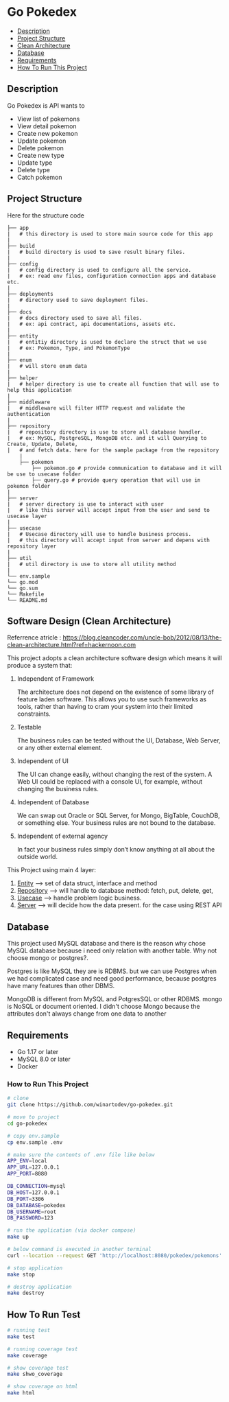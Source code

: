 # Go Pokedex

- [Description](#description)
- [Project Structure](#project-structure)
- [Clean Architecture](#software-design-clean-architecture)
- [Database](#database)
- [Requirements](#requirements)
- [How To Run This Project](#how-to-run-this-project)

## Description
Go Pokedex is API wants to 
 + View list of pokemons
 + View detail pokemon
 + Create new pokemon
 + Update pokemon
 + Delete pokemon
 + Create new type
 + Update type
 + Delete type
 + Catch pokemon

## Project Structure
Here for the structure code 

    ├── app 
    |   # this directory is used to store main source code for this app 
    |   
    ├── build 
    |   # build directory is used to save result binary files.
    |
    ├── config                   
    |   # config directory is used to configure all the service.
    |   # ex: read env files, configuration connection apps and database etc.
    |  
    ├── deployments
    |   # directory used to save deployment files.
    |           
    ├── docs
    |   # docs directory used to save all files.
    |   # ex: api contract, api documentations, assets etc.    
    |          
    ├── entity
    |   # entitiy directory is used to declare the struct that we use
    |   # ex: Pokemon, Type, and PokemonType
    |             
    ├── enum    
    |   # will store enum data            
    |    
    ├── helper
    |   # helper directory is use to create all function that will use to help this application
    |   
    ├── middleware
    |   # middleware will filter HTTP request and validate the authentication 
    |
    ├── repository
    |   # repository directory is use to store all database handler.
    |   # ex: MySQL, PostgreSQL, MongoDB etc. and it will Querying to Create, Update, Delete,
    |   # and fetch data. here for the sample package from the repository
        |
        ├── pokemon
            ├── pokemon.go # provide communication to database and it will be use to usecase folder 
            ├── query.go # provide query operation that will use in pokemon folder
    |  
    ├── server
    |   # server directory is use to interact with user 
    |   # like this server will accept input from the user and send to usecase layer
    |
    ├── usecase
    |   # Usecase directory will use to handle business process. 
    |   # this directory will accept input from server and depens with repository layer
    |
    ├── util
    |   # util directory is use to store all utility method 
    |
    └── env.sample
    └── go.mod
    └── go.sum
    └── Makefile
    └── README.md

## Software Design (Clean Architecture)
Referrence atricle : https://blog.cleancoder.com/uncle-bob/2012/08/13/the-clean-architecture.html?ref=hackernoon.com

This project adopts a clean architecture software design which means it will produce a system that: 
1. Independent of Framework 

    The architecture does not depend on the existence of some library of feature laden software. This allows you to use such frameworks as tools, rather than having to cram your system into their limited constraints.

2. Testable

    The business rules can be tested without the UI, Database, Web Server, or any other external element.

3. Independent of UI

    The UI can change easily, without changing the rest of the system. A Web UI could be replaced with a console UI, for example, without changing the business rules.

4. Independent of Database

    We can swap out Oracle or SQL Server, for Mongo, BigTable, CouchDB, or something else. Your business rules are not bound to the database.

5. Independent of external agency

    In fact your business rules simply don’t know anything at all about the outside world.

This Project using main 4 layer: 
1. [Entity](/entity/) --> set of data struct, interface and method
2. [Repository](/repository/) --> will handle to database method: fetch, put, delete, get,
3. [Usecase](/usecase/) --> handle problem logic business.
4. [Server](/server/) -->  will decide how the data present. for the case using REST API

## Database 
This project used MySQL database and there is the reason why chose MySQL database because i need only relation with another table. Why not choose mongo or postgres?. 

Postgres is like MySQL they are is RDBMS. but we can use Postgres when we had complicated case and need good performance, because postgres have many features than other DBMS. 

MongoDB is different from MySQL and PotgresSQL or other RDBMS. mongo is NoSQL or document oriented. I didn't choose Mongo because the attributes don't always change from one data to another

## Requirements
+ Go 1.17 or later
+ MySQL 8.0 or later
+ Docker

### How to Run This Project
```sh
# clone 
git clone https://github.com/winartodev/go-pokedex.git

# move to project
cd go-pokedex

# copy env.sample 
cp env.sample .env

# make sure the contents of .env file like below
APP_ENV=local
APP_URL=127.0.0.1
APP_PORT=8080

DB_CONNECTION=mysql
DB_HOST=127.0.0.1
DB_PORT=3306
DB_DATABASE=pokedex
DB_USERNAME=root
DB_PASSWORD=123

# run the application (via docker compose)
make up

# below command is executed in another terminal
curl --location --request GET 'http://localhost:8080/pokedex/pokemons'

# stop application
make stop

# destroy application
make destroy
```

## How To Run Test 
```sh
# running test 
make test 

# running coverage test 
make coverage

# show coverage test 
make shwo_coverage

# show coverage on html 
make html
```